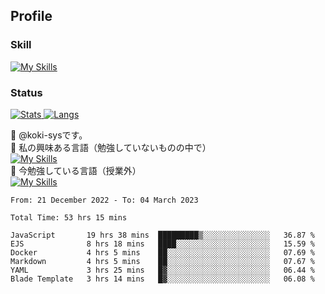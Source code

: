 ## Profile
### Skill
[![My Skills](https://skillicons.dev/icons?i=html,css,javascript,php,java,nodejs,react,bootstrap,docker,laravel,git,github,githubactions,materialui&theme=dark)](https://skillicons.dev)<br>
### Status
[![Stats](https://github-readme-stats.vercel.app/api?username=koki-sys&count_private=true&show_icons=true)
![Langs](https://github-readme-stats.vercel.app/api/top-langs/?username=koki-sys&layout=compact)](https://github.com/koki-sys)

👋 @koki-sysです。<br/>
👀 私の興味ある言語（勉強していないものの中で）<br/>
[![My Skills](https://skillicons.dev/icons?i=golang,gin&theme=dark)](https://skillicons.dev)<br/>
🌱 今勉強している言語（授業外）<br/>
[![My Skills](https://skillicons.dev/icons?i=typescript,react&theme=dark)](https://skillicons.dev)


<!---
koki-sys/koki-sys is a ✨ special ✨ repository because its `README.md` (this file) appears on your GitHub profile.
You can click the Preview link to take a look at your changes.
--->

<!--START_SECTION:waka-->

```text
From: 21 December 2022 - To: 04 March 2023

Total Time: 53 hrs 15 mins

JavaScript       19 hrs 38 mins  █████████▒░░░░░░░░░░░░░░░   36.87 %
EJS              8 hrs 18 mins   ████░░░░░░░░░░░░░░░░░░░░░   15.59 %
Docker           4 hrs 5 mins    ██░░░░░░░░░░░░░░░░░░░░░░░   07.69 %
Markdown         4 hrs 5 mins    ██░░░░░░░░░░░░░░░░░░░░░░░   07.67 %
YAML             3 hrs 25 mins   █▓░░░░░░░░░░░░░░░░░░░░░░░   06.44 %
Blade Template   3 hrs 14 mins   █▓░░░░░░░░░░░░░░░░░░░░░░░   06.08 %
```

<!--END_SECTION:waka-->
